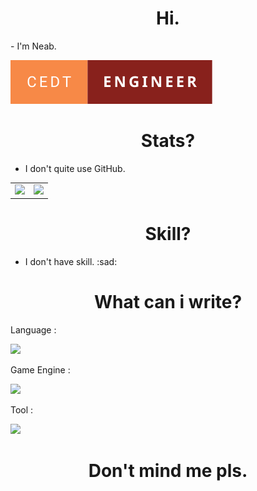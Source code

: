 <h1 align="center">Hi.</h1>
- I'm Neab.

![a](https://github.com/CEDT-Chula/For-The-Cedt-Badge/blob/main/badges/cedt-engineer.svg)

<h1 align="center">Stats?</h1>

- I don't quite use GitHub.

<div>
  <table>
    <td><img src="https://github-readme-stats.vercel.app/api?username=Neabkung&theme=dark&show_icons=true"></td>
    <td><img src="https://github-profile-trophy.vercel.app/?username=Neabkung&theme=onedark&column=4&margin-w=15&margin-h=15"></td>
  </table>
</div>

<h1 align="center">Skill?</h1>

- I don't have skill. :sad:

<h1 align="center">What can i write?</h1>

Language :

![](https://skillicons.dev/icons?i=python,html,css,js,lua,cpp,cs)

Game Engine :

![](https://skillicons.dev/icons?i=robloxstudio,unity)

Tool :

![](https://skillicons.dev/icons?i=pycharm,vscode,visualstudio)

<h1 align="center">Don't mind me pls.</h1>
